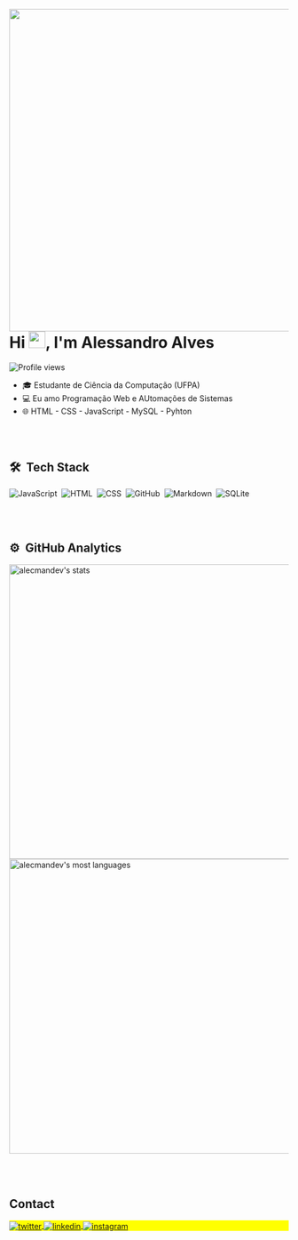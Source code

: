 <img align="right" height="580em"
     src="https://raw.githubusercontent.com/gist/alecmanDev/faacc5e3af51de85aa3ad86666883c2a/raw/6385ca51a5696094646ba231553e973fc372f6c4/githubcard.svg"/>
<h1 align="left">Hi <img src="https://raw.githubusercontent.com/kaueMarques/kaueMarques/master/hi.gif" height="30px">, I'm Alessandro Alves</h1>
<p align="left"> <img src="https://komarev.com/ghpvc/?username=alecmanDev&color=blue" alt="Profile views" /> </p>

- 🎓 Estudante de Ciência da Computação (UFPA)
- 💻 Eu amo Programação Web e AUtomações de Sistemas
- 🌐 HTML - CSS - JavaScript - MySQL - Pyhton

<br><br>

## 🛠 &nbsp;Tech Stack
![JavaScript](https://img.shields.io/badge/-JavaScript-05122A?style=flat&logo=javascript)&nbsp;
![HTML](https://img.shields.io/badge/-HTML-05122A?style=flat&logo=HTML5)&nbsp;
![CSS](https://img.shields.io/badge/-CSS-05122A?style=flat&logo=CSS3&logoColor=1572B6)&nbsp;
![GitHub](https://img.shields.io/badge/-GitHub-05122A?style=flat&logo=github)&nbsp;
![Markdown](https://img.shields.io/badge/-Markdown-05122A?style=flat&logo=markdown)&nbsp;
![SQLite](https://img.shields.io/badge/-MySQL-05122A?style=flat&logo=mysql)&nbsp;

<br><br>

## ⚙️ &nbsp;GitHub Analytics
<p align="left">
<img width="530em" src="https://github-readme-stats.vercel.app/api?username=alecmandev&show_icons=true&theme=vision-friendly-dark" alt="alecmandev's stats"/>
<img width="530em" src="https://github-readme-stats.vercel.app/api/top-langs/?username=alecmandev&layout=compact&theme=vision-friendly-dark" alt="alecmandev's most languages"/>
</p>

<br><br>

## Contact

<p align="left" style="background:yellow">
<a href="https://twitter.com/AlecSander_07" target="_blank">
  <img align="center" src="https://img.shields.io/badge/-AlecSander07-05122A?style=flat&logo=twitter" alt="twitter"/>  
</a>
<a href="https://www.linkedin.com/in/alessandro-alves-602a2b186/" target="_blank">
  <img align="center" src="https://img.shields.io/badge/-Alessandro Alves-05122A?style=flat&logo=linkedin" alt="linkedin"/>
</a>
<a href="https://instagram.com/sandroalvesg.g" target="_blank">
 <img align="center" src="https://img.shields.io/badge/-sandroalvesg.g-05122A?style=flat&logo=instagram" alt="instagram"/>
</a>
</p>
